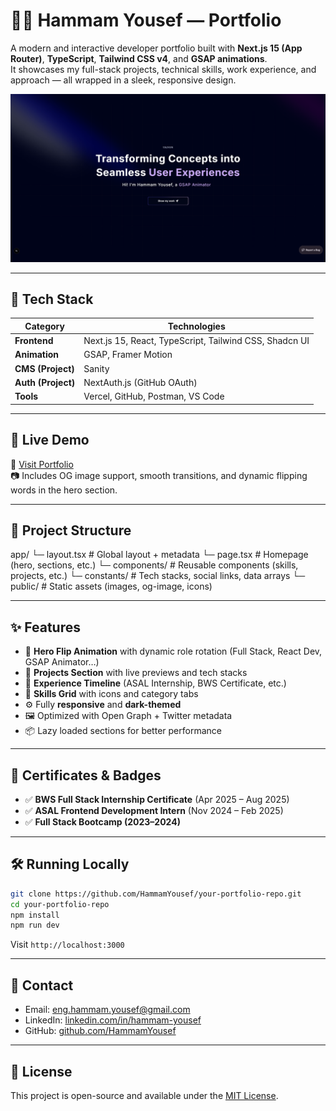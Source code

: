 # 🧑‍💻 Hammam Yousef — Portfolio

A modern and interactive developer portfolio built with **Next.js 15 (App Router)**, **TypeScript**, **Tailwind CSS v4**, and **GSAP animations**.  
It showcases my full-stack projects, technical skills, work experience, and approach — all wrapped in a sleek, responsive design.

![alt text](public/og-image.png)

---

## 🚀 Tech Stack

| Category     | Technologies |
|--------------|--------------|
| **Frontend** | Next.js 15, React, TypeScript, Tailwind CSS, Shadcn UI |
| **Animation**| GSAP, Framer Motion |
| **CMS (Project)** | Sanity |
| **Auth (Project)**| NextAuth.js (GitHub OAuth) |
| **Tools**    | Vercel, GitHub, Postman, VS Code |

---

## 📸 Live Demo

🔗 [Visit Portfolio](https://portfolio-chi-livid-76.vercel.app/)  
📷 Includes OG image support, smooth transitions, and dynamic flipping words in the hero section.

---

## 📂 Project Structure

app/
  └─ layout.tsx         # Global layout + metadata
  └─ page.tsx           # Homepage (hero, sections, etc.)
  └─ components/        # Reusable components (skills, projects, etc.)
  └─ constants/         # Tech stacks, social links, data arrays
  └─ public/            # Static assets (images, og-image, icons)

---

## ✨ Features

- 🔁 **Hero Flip Animation** with dynamic role rotation (Full Stack, React Dev, GSAP Animator…)
- 🧠 **Projects Section** with live previews and tech stacks
- 💼 **Experience Timeline** (ASAL Internship, BWS Certificate, etc.)
- 🎯 **Skills Grid** with icons and category tabs
- ⚙️ Fully **responsive** and **dark-themed**
- 🖼️ Optimized with Open Graph + Twitter metadata
- 📦 Lazy loaded sections for better performance

---

## 📜 Certificates & Badges

- ✅ **BWS Full Stack Internship Certificate** (Apr 2025 – Aug 2025)
- ✅ **ASAL Frontend Development Intern** (Nov 2024 – Feb 2025)
- ✅ **Full Stack Bootcamp (2023–2024)**

---

## 🛠️ Running Locally

```bash
git clone https://github.com/HammamYousef/your-portfolio-repo.git
cd your-portfolio-repo
npm install
npm run dev
```

Visit `http://localhost:3000`

---

## 📧 Contact

- Email: eng.hammam.yousef@gmail.com  
- LinkedIn: [linkedin.com/in/hammam-yousef](https://www.linkedin.com/in/hammam-yousef-7029a82a8/)  
- GitHub: [github.com/HammamYousef](https://github.com/HammamYousef)

---

## 📄 License

This project is open-source and available under the [MIT License](LICENSE).

